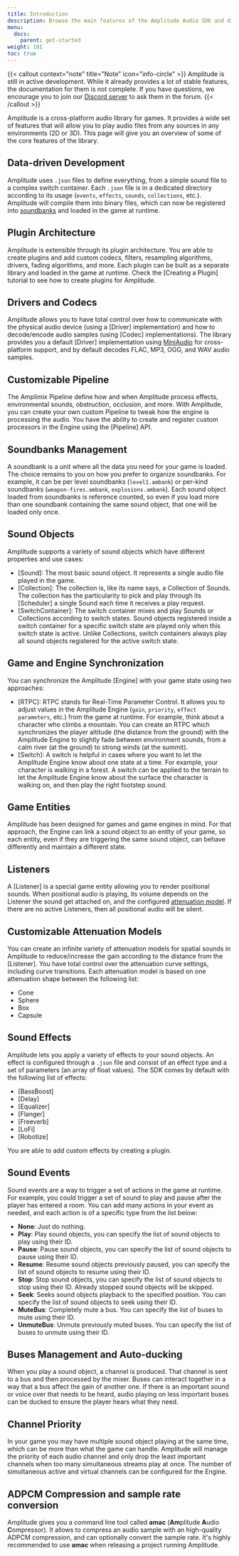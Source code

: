 ```yaml
---
title: Introduction
description: Browse the main features of the Amplitude Audio SDK and discover why this open-source library will be useful for your next game.
menu:
  docs:
    parent: get-started
weight: 101
toc: true
---
```


{{< callout context="note" title="Note" icon="info-circle" >}}
Amplitude is still in active development. While it already provides a lot of stable features, the documentation for them is not complete. If you have questions, we encourage you to join our [Discord server](https://discord.gg/QR2uBpzJ5f) to ask them in the forum.
{{< /callout >}}

Amplitude is a cross-platform audio library for games. It provides a wide set of features that will allow you to play audio files from any sources in any environments (2D or 3D). This page will give you an overview of some of the core features of the library.

## Data-driven Development

Amplitude uses `.json` files to define everything, from a simple sound file to a complex switch container. Each `.json` file is in a dedicated directory according to its usage (`events`, `effects`, `sounds`, `collections`, etc.). Amplitude will compile them into binary files, which can now be registered into [soundbanks](#soundbanks-management) and loaded in the game at runtime.

## Plugin Architecture

Amplitude is extensible through its plugin architecture. You are able to create plugins and add custom codecs, filters, resampling algorithms, drivers, fading algorithms, and more. Each plugin can be built as a separate library and loaded in the game at runtime. Check the [Creating a Plugin] tutorial to see how to create plugins for Amplitude.

## Drivers and Codecs

Amplitude allows you to have total control over how to communicate with the physical audio device (using a [Driver] implementation) and how to decode/encode audio samples (using [Codec] implementations). The library provides you a default [Driver] implementation using [MiniAudio](http://miniaud.io) for cross-platform support, and by default decodes FLAC, MP3, OGG, and WAV audio samples.

## Customizable Pipeline

The Amplimix Pipeline define how and when Amplitude process effects, environmental sounds, obstruction, occlusion, and more. With Amplitude, you can create your own custom Pipeline to tweak how the engine is processing the audio. You have the ability to create and register custom processors in the Engine using the [Pipeline] API.

## Soundbanks Management

A soundbank is a unit where all the data you need for your game is loaded. The choice remains to you on how you prefer to organize soundbanks. For example, it can be per level soundbanks (`level1.ambank`) or per-kind soundbanks (`weapon-fires.ambank`, `explosions.ambank`). Each sound object loaded from soundbanks is reference counted, so even if you load more than one soundbank containing the same sound object, that one will be loaded only once.

## Sound Objects

Amplitude supports a variety of sound objects which have different properties and use cases:
- [Sound]: The most basic sound object. It represents a single audio file played in the game.
- [Collection]: The collection is, like its name says, a Collection of Sounds. The collection has the particularity to pick and play through its [Scheduler] a single Sound each time it receives a play request.
- [SwitchContainer]: The switch container mixes and play Sounds or Collections according to switch states. Sound objects registered inside a switch container for a specific switch state are played only when this switch state is active. Unlike Collections, switch containers always play all sound objects registered for the active switch state.

## Game and Engine Synchronization

You can synchronize the Amplitude [Engine] with your game state using two approaches:
- [RTPC]: RTPC stands for Real-Time Parameter Control. It allows you to adjust values in the Amplitude Engine (`gain`, `priority`, `effect parameters`, etc.) from the game at runtime. For example, think about a character who climbs a mountain. You can create an RTPC which synchronizes the player altitude (the distance from the ground) with the Amplitude Engine to slightly fade between environment sounds, from a calm river (at the ground) to strong winds (at the summit).
- [Switch]: A switch is helpful in cases where you want to let the Amplitude Engine know about one state at a time. For example, your character is walking in a forest. A switch can be applied to the terrain to let the Amplitude Engine know about the surface the character is walking on, and then play the right footstep sound.

## Game Entities

Amplitude has been designed for games and game engines in mind. For that approach, the Engine can link a sound object to an entity of your game, so each entity, even if they are triggering the same sound object, can behave differently and maintain a different state.

## Listeners

A [Listener] is a special game entity allowing you to render positional sounds. When positional audio is playing, its volume depends on the Listener the sound get attached on, and the configured [attenuation model](#customizable-attenuation-models). If there are no active Listeners, then all positional audio will be silent.

## Customizable Attenuation Models

You can create an infinite variety of attenuation models for spatial sounds in Amplitude to reduce/increase the gain according to the distance from the [Listener]. You have total control over the attenuation curve settings, including curve transitions. Each attenuation model is based on one attenuation shape between the following list:
- Cone
- Sphere
- Box
- Capsule

## Sound Effects

Amplitude lets you apply a variety of effects to your sound objects. An effect is configured through a `.json` file and consist of an effect type and a set of parameters (an array of float values). The SDK comes by default with the following list of effects:
- [BassBoost]
- [Delay]
- [Equalizer]
- [Flanger]
- [Freeverb]
- [LoFi]
- [Robotize]

You are able to add custom effects by creating a plugin.

## Sound Events

Sound events are a way to trigger a set of actions in the game at runtime. For example, you could trigger a set of sound to play and pause after the player has entered a room. You can add many actions in your event as needed, and each action is of a specific type from the list below:
- **None**: Just do nothing.
- **Play**: Play sound objects, you can specify the list of sound objects to play using their ID.
- **Pause**: Pause sound objects, you can specify the list of sound objects to pause using their ID.
- **Resume**: Resume sound objects previously paused, you can specify the list of sound objects to resume using their ID.
- **Stop**: Stop sound objects, you can specify the list of sound objects to stop using their ID. Already stopped sound objects will be skipped.
- **Seek**: Seeks sound objects playback to the specified position. You can specify the list of sound objects to seek using their ID.
- **MuteBus**: Completely mute a bus. You can specify the list of buses to mute using their ID.
- **UnmuteBus**: Unmute previously muted buses. You can specify the list of buses to unmute using their ID.

## Buses Management and Auto-ducking

When you play a sound object, a channel is produced. That channel is sent to a bus and then processed by the mixer. Buses can interact together in a way that a bus affect the gain of another one. If there is an important sound or voice over that needs to be heard, audio playing on less important buses can be ducked to ensure the player hears what they need.

## Channel Priority

In your game you may have multiple sound object playing at the same time, which can be more than what the game can handle. Amplitude will manage the priority of each audio channel and only drop the least important channels when too many simultaneous streams play at once. The number of simultaneous active and virtual channels can be configured for the Engine.

## ADPCM Compression and sample rate conversion

Amplitude gives you a command line tool called **amac** (**Am**plitude **A**udio **C**ompressor). It allows to compress an audio sample with an high-quality ADPCM compression, and can optionally convert the sample rate. It's highly recommended to use **amac** when releasing a project running Amplitude.
